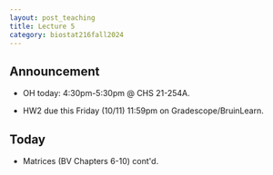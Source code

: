 ```yaml
---
layout: post_teaching
title: Lecture 5
category: biostat216fall2024
---
```


## Announcement

* OH today: 4:30pm-5:30pm @ CHS 21-254A.

* HW2 due this Friday (10/11) 11:59pm on Gradescope/BruinLearn.

## Today

* Matrices (BV Chapters 6-10) cont'd.
